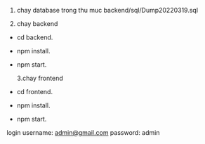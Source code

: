 1. chay database trong thu muc backend/sql/Dump20220319.sql

2. chay backend

-   cd backend.
-   npm install.
-   npm start.

    3.chay frontend

-   cd frontend.
-   npm install.
-   npm start.

login
username: admin@gmail.com
password: admin
